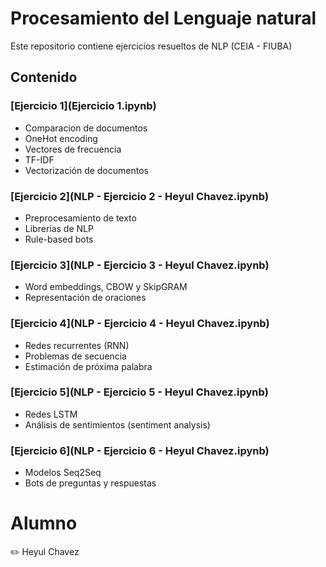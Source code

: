 # Procesamiento del Lenguaje natural
Este repositorio contiene ejercicios resueltos de NLP (CEIA - FIUBA)

## Contenido

### [Ejercicio 1](Ejercicio 1.ipynb) 
* Comparacion de documentos
* OneHot encoding
* Vectores de frecuencia
* TF-IDF
* Vectorización de documentos

### [Ejercicio 2](NLP - Ejercicio 2 - Heyul Chavez.ipynb)
* Preprocesamiento de texto
* Librerías de NLP
* Rule-based bots

### [Ejercicio 3](NLP - Ejercicio 3 - Heyul Chavez.ipynb)
* Word embeddings, CBOW y SkipGRAM
* Representación de oraciones

### [Ejercicio 4](NLP - Ejercicio 4 - Heyul Chavez.ipynb)
* Redes recurrentes (RNN)
* Problemas de secuencia
* Estimación de próxima palabra

### [Ejercicio 5](NLP - Ejercicio 5 - Heyul Chavez.ipynb)
* Redes LSTM
* Análisis de sentimientos (sentiment analysis)
    
### [Ejercicio 6](NLP - Ejercicio 6 - Heyul Chavez.ipynb)
* Modelos Seq2Seq
* Bots de preguntas y respuestas

 

# Alumno
:pencil2: Heyul Chavez
 